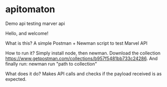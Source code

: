 # apitomaton
Demo api testing marver api

Hello, and welcome!

What is this?
A simple Postman + Newman script to test Marvel API

How to run it?
Simply install node, then newman.
Download the collection https://www.getpostman.com/collections/b957f5481bb733c24286.
And finally run: newman run "path to collection"

What does it do?
Makes API calls and checks if the payload received is as expected.
